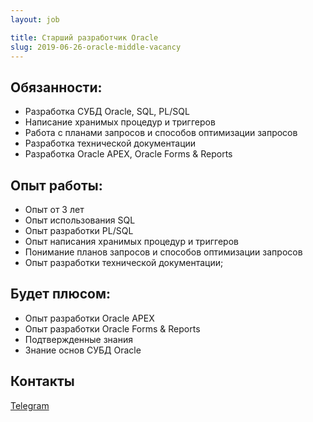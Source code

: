 ```yaml
---
layout: job

title: Старший разработчик Oracle
slug: 2019-06-26-oracle-middle-vacancy
---
```


## Обязанности:
* Разработка СУБД Oracle, SQL, PL/SQL 
* Написание хранимых процедур и триггеров 
* Работа с планами запросов и способов оптимизации запросов 
* Разработка технической документации 
* Разработка Oracle APEX, Oracle Forms & Reports 

## Опыт работы:
* Опыт от 3 лет 
* Опыт использования SQL 
* Опыт разработки PL/SQL 
* Опыт написания хранимых процедур и триггеров 
* Понимание планов запросов и способов оптимизации запросов 
* Опыт разработки технической документации; 

## Будет плюсом: 
* Опыт разработки Oracle APEX 
* Опыт разработки Oracle Forms & Reports 
* Подтвержденные знания 
* Знание основ СУБД Oracle

## Контакты
[Telegram](https://tlgg.ru/mirus36)
